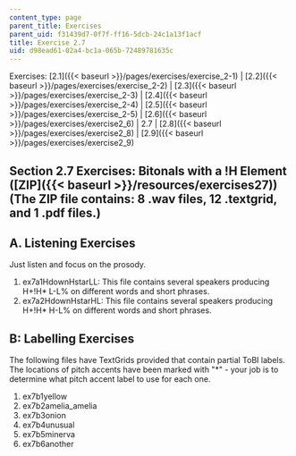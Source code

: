 ```yaml
---
content_type: page
parent_title: Exercises
parent_uid: f31439d7-0f7f-ff16-5dcb-24c1a13f1acf
title: Exercise 2.7
uid: d98ead61-02a4-bc1a-065b-72489781635c
---
```


Exercises: [2.1]({{< baseurl >}}/pages/exercises/exercise_2-1) | [2.2]({{< baseurl >}}/pages/exercises/exercise_2-2) | [2.3]({{< baseurl >}}/pages/exercises/exercise_2-3) | [2.4]({{< baseurl >}}/pages/exercises/exercise_2-4) | [2.5]({{< baseurl >}}/pages/exercises/exercise_2-5) | [2.6]({{< baseurl >}}/pages/exercises/exercise2_6) | 2.7 | [2.8]({{< baseurl >}}/pages/exercises/exercise2_8) | [2.9]({{< baseurl >}}/pages/exercises/exercise2_9)

Section 2.7 Exercises: Bitonals with a !H Element ([ZIP]({{< baseurl >}}/resources/exercises27)) (The ZIP file contains: 8 .wav files, 12 .textgrid, and 1 .pdf files.)
-----------------------------------------------------------------------------------------------------------------------------------------------------------------------

A. Listening Exercises
----------------------

Just listen and focus on the prosody.

1.  ex7a1HdownHstarLL: This file contains several speakers producing H+!H\* L-L% on different words and short phrases.
2.  ex7a2HdownHstarHL: This file contains several speakers producing H+!H\* H-L% on different words and short phrases.

B: Labelling Exercises
----------------------

The following files have TextGrids provided that contain partial ToBI labels. The locations of pitch accents have been marked with "\*" - your job is to determine what pitch accent label to use for each one.

1.  ex7b1yellow
2.  ex7b2amelia\_amelia
3.  ex7b3onion
4.  ex7b4unusual
5.  ex7b5minerva
6.  ex7b6another